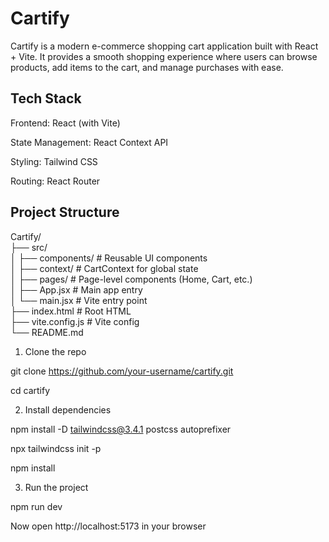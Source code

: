 # Cartify

Cartify is a modern e-commerce shopping cart application built with React + Vite. It provides a smooth shopping experience where users can browse products, add items to the cart, and manage purchases with ease.  

## Tech Stack

Frontend: React (with Vite)  

State Management: React Context API  

Styling: Tailwind CSS  

Routing: React Router  


## Project Structure

Cartify/  
├── src/  
│   ├── components/      # Reusable UI components  
│   ├── context/         # CartContext for global state  
│   ├── pages/           # Page-level components (Home, Cart, etc.)  
│   ├── App.jsx          # Main app entry  
│   └── main.jsx         # Vite entry point  
├── index.html           # Root HTML  
├── vite.config.js       # Vite config  
└── README.md  


1. Clone the repo  

git clone https://github.com/your-username/cartify.git  

cd cartify  

2. Install dependencies  

npm install -D tailwindcss@3.4.1 postcss autoprefixer  

npx tailwindcss init -p  

npm install  

3. Run the project  

npm run dev  


Now open http://localhost:5173  in your browser  